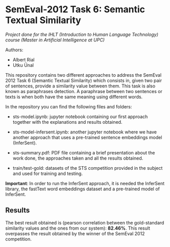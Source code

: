 # SemEval-2012 Task 6: Semantic Textual Similarity
*Project done for the IHLT (Introduction to Human Language Technology) course (Master in Artificial Intelligence at UPC)*

Authors:
- Albert Rial
- Utku Ünal

This repository contains two different approaches to address the SemEval 2012 Task 6 (Semantic Textual Similarity) which consists in, given two pair of sentences, provide a similarity value between them. This task is also known as paraphrases detection. A paraphrase between two sentences or texts is when both have the same meaning using different words. 

In the repository you can find the following files and folders:
- sts-model.ipynb: jupyter notebook containing our first approach together with the explanations and results obtained.

- sts-model-infersent.ipynb: another jupyter notebook where we have another approach that uses a pre-trained sentence embeddings model (InferSent).

- sts-summary.pdf: PDF file containing a brief presentation about the work done, the approaches taken and all the results obtained.

- train/test-gold: datasets of the STS competition provided in the subject and used for training and testing.

**Important**: In order to run the InferSent approach, it is needed the InferSent library, the fastText word embeddings dataset and a pre-trained model of InferSent.

## Results
The best result obtained is (pearson correlation between the gold-standard similarity values and the ones from our system): **82.46%**.
This result overpasses the result obtained by the winner of the SemEval 2012 competition.

